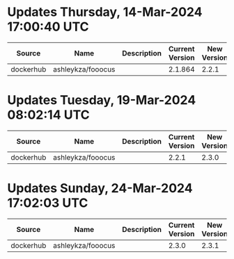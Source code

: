 # Updates Thursday, 14-Mar-2024 17:00:40 UTC
| Source    | Name              | Description | Current Version | New Version | Current AppVersion | New AppVersion | Reference                                       |
| --------- | ----------------- | ----------- | --------------- | ----------- | ------------------ | -------------- | ----------------------------------------------- |
| dockerhub | ashleykza/fooocus |             | 2.1.864         | 2.2.1       |                    |                | https://hub.docker.com/r/ashleykza/fooocus/tags |

# Updates Tuesday, 19-Mar-2024 08:02:14 UTC
| Source    | Name              | Description | Current Version | New Version | Current AppVersion | New AppVersion | Reference                                       |
| --------- | ----------------- | ----------- | --------------- | ----------- | ------------------ | -------------- | ----------------------------------------------- |
| dockerhub | ashleykza/fooocus |             | 2.2.1           | 2.3.0       |                    |                | https://hub.docker.com/r/ashleykza/fooocus/tags |

# Updates Sunday, 24-Mar-2024 17:02:03 UTC
| Source    | Name              | Description | Current Version | New Version | Current AppVersion | New AppVersion | Reference                                       |
| --------- | ----------------- | ----------- | --------------- | ----------- | ------------------ | -------------- | ----------------------------------------------- |
| dockerhub | ashleykza/fooocus |             | 2.3.0           | 2.3.1       |                    |                | https://hub.docker.com/r/ashleykza/fooocus/tags |

